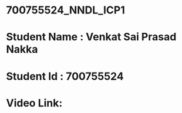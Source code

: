 # 700755524_NNDL_ICP1
# Student Name : Venkat Sai Prasad Nakka
# Student Id : 700755524
# Video Link: 

